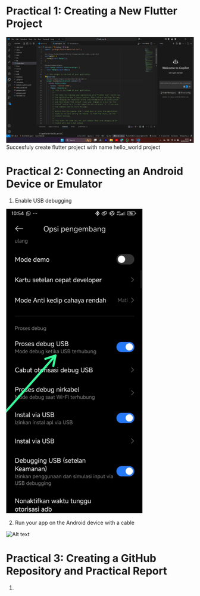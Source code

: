  # Practical 1: Creating a New Flutter Project

![Alt text](IMG/g1.png)
Succesfuly create flutter project with name hello_world project

# Practical 2: Connecting an Android Device or Emulator

1.  Enable USB debugging

![Alt text](IMG/g2.png)

2. Run your app on the Android device with a cable

![Alt text](IMG/g3.png)

# Practical 3: Creating a GitHub Repository and Practical Report

1. 


   



